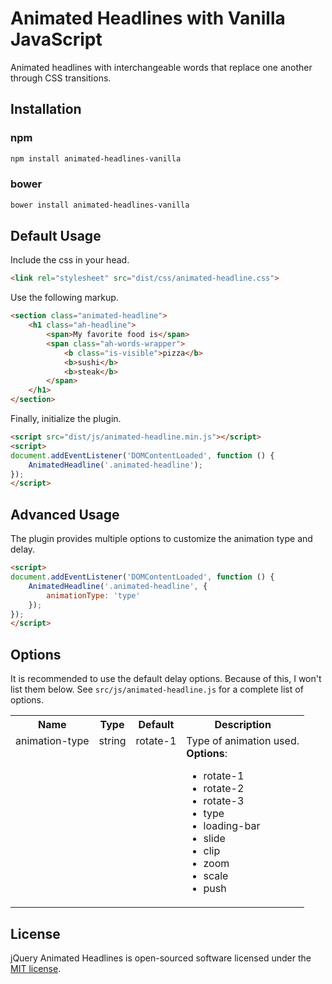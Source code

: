 # Animated Headlines with Vanilla JavaScript

Animated headlines with interchangeable words that replace one another through CSS transitions.

## Installation

### npm

```bash
npm install animated-headlines-vanilla
```

### bower
```bash
bower install animated-headlines-vanilla
```

## Default Usage

Include the css in your head.
```html
<link rel="stylesheet" src="dist/css/animated-headline.css">
```

Use the following markup.
```html
<section class="animated-headline">
    <h1 class="ah-headline">
        <span>My favorite food is</span>
        <span class="ah-words-wrapper">
            <b class="is-visible">pizza</b>
            <b>sushi</b>
            <b>steak</b>
        </span>
    </h1>
</section>
```

Finally, initialize the plugin.
```html
<script src="dist/js/animated-headline.min.js"></script>
<script>
document.addEventListener('DOMContentLoaded', function () {
    AnimatedHeadline('.animated-headline');
});
</script>
```

## Advanced Usage

The plugin provides multiple options to customize the animation type and delay.
```html
<script>
document.addEventListener('DOMContentLoaded', function () {
    AnimatedHeadline('.animated-headline', {
        animationType: 'type'
    });
});
</script>
```

## Options

It is recommended to use the default delay options. Because of this, I won't list them below. See `src/js/animated-headline.js` for a complete list of options.

<table>
    <tr>
        <th>Name</th>
        <th>Type</th>
        <th>Default</th>
        <th>Description</th>
    </tr>
    <tr valign="top">
        <td>animation-type</td>
        <td>string</td>
        <td>rotate-1</td>
        <td>Type of animation used.<br /><strong>Options</strong>: <ul><li>rotate-1</li><li>rotate-2</li><li>rotate-3</li><li>type</li><li>loading-bar</li><li>slide</li><li>clip</li><li>zoom</li><li>scale</li><li>push</li></ul></td>
    </tr>
</table>

## License

jQuery Animated Headlines is open-sourced software licensed under the [MIT license](http://opensource.org/licenses/MIT).
